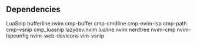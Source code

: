## Dependencies

LuaSnip
bufferline.nvim
cmp-buffer
cmp-cmdline
cmp-nvim-lsp
cmp-path
cmp-vsnip
cmp_luasnip
lazydev.nvim
lualine.nvim
nerdtree
nvim-cmp
nvim-lspconfig
nvim-web-devicons
vim-vsnip

